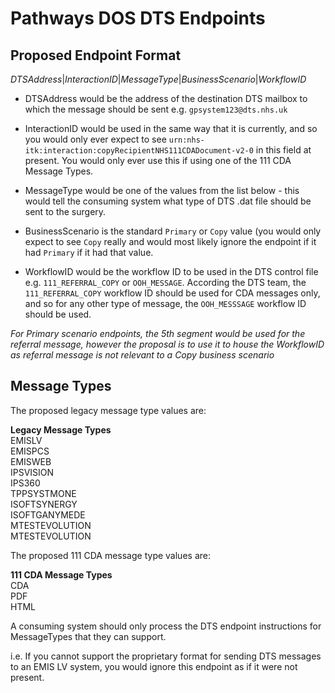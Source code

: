 # Pathways DOS DTS Endpoints #

## Proposed Endpoint Format ##

*DTSAddress*\|*InteractionID*\|*MessageType*\|*BusinessScenario*\|*WorkflowID*

- DTSAddress would be the address of the destination DTS mailbox to which the message should be sent e.g. `gpsystem123@dts.nhs.uk`

- InteractionID would be used in the same way that it is currently, and so you would only ever expect to see `urn:nhs-itk:interaction:copyRecipientNHS111CDADocument-v2-0` in this field at present. You would only ever use this if using one of the 111 CDA Message Types.

- MessageType would be one of the values from the list below - this would tell the consuming system what type of DTS .dat file should be sent to the surgery.

- BusinessScenario is the standard `Primary` or `Copy` value (you would only expect to see `Copy` really and would most likely ignore the endpoint if it had `Primary` if it had that value.

- WorkflowID would be the workflow ID to be used in the DTS control file e.g. `111_REFERRAL_COPY` or `OOH_MESSAGE`. According the DTS team, the `111_REFERRAL_COPY` workflow ID should be used for CDA messages only, and so for any other type of message, the `OOH_MESSSAGE` workflow ID should be used.

*For Primary scenario endpoints, the 5th segment would be used for the referral message, however the proposal is to use it to house the WorkflowID as referral message is not relevant to a Copy business scenario*

## Message Types ##
The proposed legacy message type values are:

**Legacy Message Types**  
EMISLV  
EMISPCS  
EMISWEB  
IPSVISION  
IPS360  
TPPSYSTMONE  
ISOFTSYNERGY  
ISOFTGANYMEDE  
MTESTEVOLUTION  
MTESTEVOLUTION  

The proposed 111 CDA message type values are:

**111 CDA Message Types**  
CDA  
PDF  
HTML

A consuming system should only process the DTS endpoint instructions for MessageTypes that they can support.

i.e. If you cannot support the proprietary format for sending DTS messages to an EMIS LV system, you would ignore this endpoint as if it were not present.





